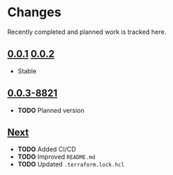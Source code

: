 # Changes
Recently completed and planned work is tracked here.

## [0.0.1](.) [0.0.2](.)
- Stable

## [0.0.3-8821](.)
- **TODO** Planned version

## [Next](.)
- **TODO** Added CI/CD
- **TODO** Improved `README.md`
- **TODO** Updated `.terraform.lock.hcl`
